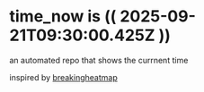 # time_now is (( 2025-09-21T09:30:00.425Z ))

an automated repo that shows the currnent time

inspired by [breakingheatmap](https://github.com/breakingheatmap/breakingheatmap)